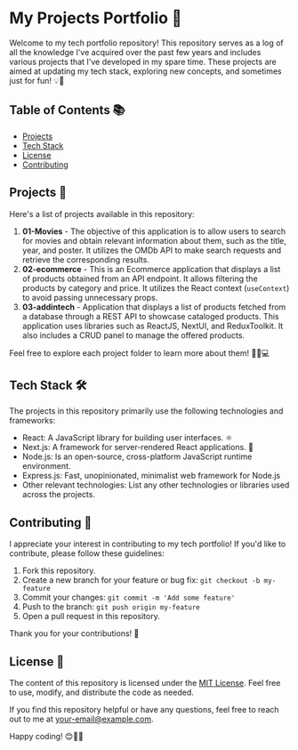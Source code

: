 # My Projects Portfolio 🚀

Welcome to my tech portfolio repository! This repository serves as a log of all the knowledge I've acquired over the past few years and includes various projects that I've developed in my spare time. These projects are aimed at updating my tech stack, exploring new concepts, and sometimes just for fun! 💡🎉

## Table of Contents 📚

- [Projects](#projects)
- [Tech Stack](#tech-stack)
- [License](#license)
- [Contributing](#contributing)

## Projects 📂

Here's a list of projects available in this repository:

1. **01-Movies** - The objective of this application is to allow users to search for movies and obtain relevant information about them, such as the title, year, and poster. It utilizes the OMDb API to make search requests and retrieve the corresponding results.
2. **02-ecommerce** - This is an Ecommerce application that displays a list of products obtained from an API endpoint. It allows filtering the products by category and price. It utilizes the React context (`useContext`) to avoid passing unnecessary props.
3. **03-addintech** - Application that displays a list of products fetched from a database through a REST API to showcase cataloged products. This application uses libraries such as ReactJS, NextUI, and ReduxToolkit. It also includes a CRUD panel to manage the offered products.

Feel free to explore each project folder to learn more about them! 🕵️‍♂️💻

## Tech Stack 🛠️

The projects in this repository primarily use the following technologies and frameworks:

- React: A JavaScript library for building user interfaces. ⚛️
- Next.js: A framework for server-rendered React applications. 🚀
- Node.js: Is an open-source, cross-platform JavaScript runtime environment.
- Express.js: Fast, unopinionated, minimalist web framework for Node.js
- Other relevant technologies: List any other technologies or libraries used across the projects.

## Contributing 🤝

I appreciate your interest in contributing to my tech portfolio! If you'd like to contribute, please follow these guidelines:

1. Fork this repository.
2. Create a new branch for your feature or bug fix: `git checkout -b my-feature`
3. Commit your changes: `git commit -m 'Add some feature'`
4. Push to the branch: `git push origin my-feature`
5. Open a pull request in this repository.

Thank you for your contributions! 🙌

## License 📄

The content of this repository is licensed under the [MIT License](LICENSE). Feel free to use, modify, and distribute the code as needed.

If you find this repository helpful or have any questions, feel free to reach out to me at your-email@example.com.

Happy coding! 😊👨‍💻
